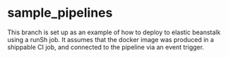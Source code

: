# sample_pipelines

This branch is set up as an example of how to deploy to elastic beanstalk using a runSh job.  It assumes that the docker image was produced in a shippable CI job, and connected to the pipeline via an event trigger.
